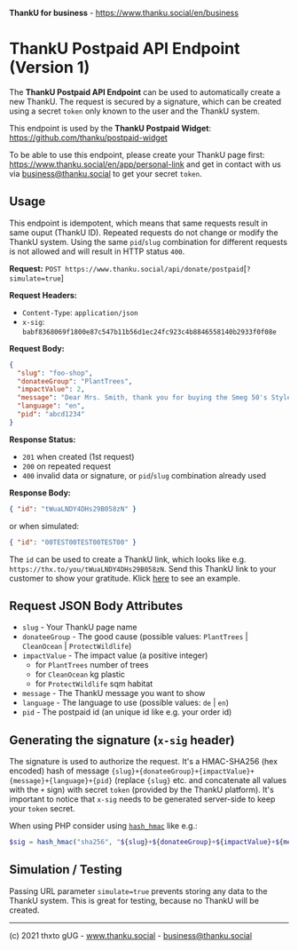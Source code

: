 **ThankU for business** - https://www.thanku.social/en/business

# ThankU Postpaid API Endpoint (Version 1)

The **ThankU Postpaid API Endpoint** can be used to automatically create a new ThankU. The request is secured by a signature, which can be created using a secret `token` only known to the user and the ThankU system.

This endpoint is used by the **ThankU Postpaid Widget**: https://github.com/thanku/postpaid-widget

To be able to use this endpoint, please create your ThankU page first: https://www.thanku.social/en/app/personal-link and get in contact with us via business@thanku.social to get your secret `token`.

## Usage

This endpoint is idempotent, which means that same requests result in same ouput (ThankU ID). Repeated requests do not change or modify the ThankU system. Using the same `pid`/`slug` combination for different requests is not allowed and will result in HTTP status `400`.

**Request:** `POST https://www.thanku.social/api/donate/postpaid`[`?simulate=true`]

**Request Headers:**

- `Content-Type`: `application/json`
- `x-sig`: `babf8368069f1800e87c547b11b56d1ec24fc923c4b8846558140b2933f0f08e`

**Request Body:**

```json
{
  "slug": "foo-shop",
  "donateeGroup": "PlantTrees",
  "impactValue": 2,
  "message": "Dear Mrs. Smith, thank you for buying the Smeg 50's Style Toaster, your Foo Shop team",
  "language": "en",
  "pid": "abcd1234"
}
```

**Response Status:**

- `201` when created (1st request)
- `200` on repeated request
- `400` invalid data or signature, or `pid`/`slug` combination already used

**Response Body:**

```json
{ "id": "tWuaLNDY4DHs29B058zN" }
```

or when simulated:

```json
{ "id": "00TEST00TEST00TEST00" }
```

The `id` can be used to create a ThankU link, which looks like e.g. `https://thx.to/you/tWuaLNDY4DHs29B058zN`. Send this ThankU link to your customer to show your gratitude. Klick [here](https://thx.to/you/sUiS29M3t0CbhOvATxnS) to see an example.

## Request JSON Body Attributes

- `slug` - Your ThankU page name
- `donateeGroup` - The good cause (possible values: `PlantTrees` | `CleanOcean` | `ProtectWildlife`)
- `impactValue` - The impact value (a positive integer)
  - for `PlantTrees` number of trees
  - for `CleanOcean` kg plastic
  - for `ProtectWildlife` sqm habitat
- `message` - The ThankU message you want to show
- `language` - The language to use (possible values: `de` | `en`)
- `pid` - The postpaid id (an unique id like e.g. your order id)

## Generating the signature (`x-sig` header)

The signature is used to authorize the request. It's a HMAC-SHA256 (hex encoded) hash of message `{slug}+{donateeGroup}+{impactValue}+{message}+{language}+{pid}` (replace `{slug}` etc. and concatenate all values with the `+` sign) with secret `token` (provided by the ThankU platform). It's important to notice that `x-sig` needs to be generated server-side to keep your `token` secret.

When using PHP consider using [`hash_hmac`](https://www.php.net/manual/en/function.hash-hmac.php) like e.g.:

```php
$sig = hash_hmac("sha256", "${slug}+${donateeGroup}+${impactValue}+${message}+${language}+${pid}", $token);
```

## Simulation / Testing

Passing URL parameter `simulate=true` prevents storing any data to the ThankU system. This is great for testing, because no ThankU will be created.

---

(c) 2021 thxto gUG - www.thanku.social - business@thanku.social
